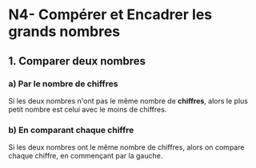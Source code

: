 # N4- Compérer et Encadrer les grands nombres
## 1. Comparer deux nombres
### a) Par le nombre de chiffres
Si les deux nombres n'ont pas le même nombre de **chiffres**, alors le plus petit nombre est celui avec le moins de chiffres.

### b) En comparant chaque chiffre
Si les deux nombres ont le même nombre de chiffres, alors on compare chaque chiffre, en commençant par la gauche.